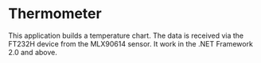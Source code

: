 # Thermometer
This application builds a temperature chart.
The data is received via the FT232H device from the MLX90614 sensor.
It work in the .NET Framework 2.0 and above.
